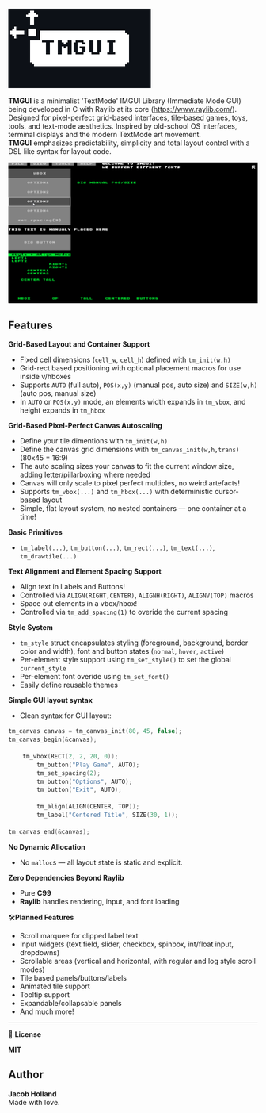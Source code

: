 
![TMGUI demo](LOGO.png)

**TMGUI** is a minimalist 'TextMode' IMGUI Library (Immediate Mode GUI) being developed in C with Raylib at its core (https://www.raylib.com/). Designed for pixel-perfect grid-based interfaces, tile-based games, toys, tools, and text-mode aesthetics. Inspired by old-school OS interfaces, terminal displays and the modern TextMode art movement.<br> 
**TMGUI** emphasizes predictability, simplicity and total layout control with a DSL like syntax for layout code.

![TMGUI demo](EXAMPLE.gif)

## Features
**Grid-Based Layout and Container Support**  
- Fixed cell dimensions (`cell_w`, `cell_h`) defined with `tm_init(w,h)` 
- Grid-rect based positioning with optional placement macros for use inside v/hboxes 
- Supports `AUTO` (full auto), `POS(x,y)` (manual pos, auto size) and `SIZE(w,h)` (auto pos, manual size)
- In `AUTO` or `POS(x,y)` mode, an elements width expands in `tm_vbox`, and height expands in `tm_hbox`  

**Grid-Based Pixel-Perfect Canvas Autoscaling**
- Define your tile dimentions with `tm_init(w,h)` 
- Define the canvas grid dimensions with `tm_canvas_init(w,h,trans)` (80x45 = 16:9)
- The auto scaling sizes your canvas to fit the current window size, adding letter/pillarboxing where needed
- Canvas will only scale to pixel perfect multiples, no weird artefacts! 
- Supports `tm_vbox(...)` and `tm_hbox(...)` with deterministic cursor-based layout  
- Simple, flat layout system, no nested containers — one container at a time! 

**Basic Primitives**  
- `tm_label(...)`, `tm_button(...)`, `tm_rect(...)`, `tm_text(...)`, `tm_drawtile(...)`  

**Text Alignment and Element Spacing Support**
- Align text in Labels and Buttons!  
- Controlled via `ALIGN(RIGHT,CENTER)`, `ALIGNH(RIGHT)`, `ALIGNV(TOP)` macros  
- Space out elements in a vbox/hbox!
- Controlled via `tm_add_spacing(1)` to overide the current spacing  

**Style System**  
- `tm_style` struct encapsulates styling (foreground, background, border color and width), font and button states (`normal`, `hover`, `active`)  
- Per-element style support using `tm_set_style()` to set the global `current_style` 
- Per-element font overide using `tm_set_font()`
- Easily define reusable themes  

**Simple GUI layout syntax**  
- Clean syntax for GUI layout:  
  
```c
tm_canvas canvas = tm_canvas_init(80, 45, false);
tm_canvas_begin(&canvas);

	tm_vbox(RECT(2, 2, 20, 0));
		tm_button("Play Game", AUTO);
		tm_set_spacing(2);
		tm_button("Options", AUTO);
		tm_button("Exit", AUTO);

		tm_align(ALIGN(CENTER, TOP));
		tm_label("Centered Title", SIZE(30, 1));

tm_canvas_end(&canvas);
```
 **No Dynamic Allocation**

- No `malloc`s — all layout state is static and explicit.

**Zero Dependencies Beyond Raylib**

- Pure **C99**
- **Raylib** handles rendering, input, and font loading

🛠️**Planned Features**

-  Scroll marquee for clipped label text  
-  Input widgets (text field, slider, checkbox, spinbox, int/float input, dropdowns)
-  Scrollable areas (vertical and horizontal, with regular and log style scroll modes)
-  Tile based panels/buttons/labels
-  Animated tile support
-  Tooltip support
-  Expandable/collapsable panels
-  And much more!

---

📄 **License**

**MIT**

## Author

**Jacob Holland**  
Made with love.


